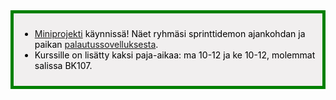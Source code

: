 <div style="color:black; border-style: solid; border-width: thick; border-color: green; padding: 10px; margin-bottom: 15px; padding: 10px; background-color: #F1EFEF;">

<ul>
  <li>
    <a href='/miniprojekti'>Miniprojekti</a> käynnissä! Näet ryhmäsi sprinttidemon ajankohdan ja paikan <a href='https://study.cs.helsinki.fi/stats/courses/ohtu2023'>palautussovelluksesta</a>.
  </li>
  <li>
    Kurssille on lisätty kaksi paja-aikaa: ma 10-12 ja ke 10-12, molemmat salissa BK107.
  </li>
</ul>

</div>